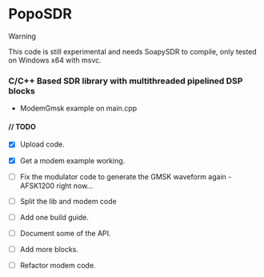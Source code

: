 # PopoSDR

> [!WARNING]
>
> This code is still experimental and needs SoapySDR to compile, only tested on Windows x64 with msvc.

### C/C++ Based SDR library with multithreaded pipelined DSP blocks

- ModemGmsk example on main.cpp

#### // TODO
- [x] Upload code.
- [x] Get a modem example working.
- [ ] Fix the modulator code to generate the GMSK waveform again - AFSK1200 right now...
- [ ] Split the lib and modem code
- [ ] Add one build guide.
- [ ] Document some of the API.
- [ ] Add more blocks.
- [ ] Refactor modem code.

